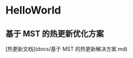# HelloWorld

## 基于 MST 的热更新优化方案
[热更新文档](docs/基于 MST 的热更新解决方案.md)

[//]: # ()
[//]: # (# 个人简历)

[//]: # ()
[//]: # ()
[//]: # ([^_^]: <p><a href="./README_en.md">English</a></p>)

[//]: # ()
[//]: # ()
[//]: # (## 基本信息)

[//]: # (- 基&nbsp;&nbsp;&nbsp;&nbsp;&nbsp;&nbsp;本：朱桂东 / 男 / 1993)

[//]: # (- 工作经验：5年)

[//]: # (- 求职意向：App 研发工程师)

[//]: # (- 毕业院校：铜陵学院)

[//]: # (- 专&nbsp;&nbsp;&nbsp;&nbsp;&nbsp;&nbsp;业：软件工程)

[//]: # (- 电&nbsp;&nbsp;&nbsp;&nbsp;&nbsp;&nbsp;话：17551035440)

[//]: # (- 邮&nbsp;&nbsp;&nbsp;&nbsp;&nbsp;&nbsp;箱： 761105568@qq.com 、 shiqkuangsan@gmail.com)

[//]: # (- 微&nbsp;&nbsp;&nbsp;&nbsp;&nbsp;&nbsp;信：shiqkuangsan)

[//]: # ()
[//]: # (## 专业技能)

[//]: # (- 熟练掌握**Java**、**JavaScript**、**TypeScript**、**Swift**开发语言，熟练使用AndroidStudio、VS Code、WebStorm、Xcode开发工具, 熟练 Git 版本控制)

[//]: # ()
[//]: # (- 原生 Android 出身，具有面向对象编程思想，熟练掌握 Android 组件、数据传递存储、网络请求、权限机制、多线程编程等，熟练掌握主流开发框架如OKhttp、OKGo、xUtils、Imageloder、EventBus、BGA、RxJava、Realm数据库、VLayout等)

[//]: # ()
[//]: # (- 有**丰富的**ReactNative项目经验，熟练掌握navigation、router-flux、redux、mobx、elements、storage等主流开发框架，能根据不同平台 &#40;iOS、Android&#41;做UI兼容并处理适配问题，打造针对不同平台风格的 UI 界面，熟悉RN与原生Android的通信交互, 可以编写原生模块供 RN 端调用)

[//]: # ()
[//]: # (- 热爱JavaScript，熟练掌握ES6、TypeScript语法，熟悉 Angular 和 Vue 技术框架，熟悉 AntDesign-Angular 和 AntDesign-Vue 框架, 并有多个中后台管理平台项目经验, 熟悉 ng-alain / ng-zorro / vuex / vue-router / axios 等常用框架)

[//]: # ()
[//]: # (- 自学 iOS 研发，有扎实的 **Swift** 语言基础，并熟练掌握 **UI** 基础组件的使用，有丰富的练手项目经验，完全可以参与研发)

[//]: # ()
[//]: # ()
[//]: # (## 语言技能)

[//]: # (- 英语CET4)

[//]: # ()
[//]: # (## 工作经历)

[//]: # (### 江苏南大苏富特医疗科技有限公司 |  App 研发 |  2016.7 - ~)

[//]: # (1. 独立负责Android端的APP的项目框架搭建、代码撰写、维护、打包、版本迭代)

[//]: # (2. 负责 ReactNative 项目的分配任务到开发组其他人员和自己模块代码编写，负责撰写原生模块，提供接口 **Api** 与 Android 端进行**原生交互**)

[//]: # (3. 负责分配到的 Web 前端 Angular、Vue 项目对应模块的功能代码编写)

[//]: # (4. 对总监汇报工作进度，与产品经理沟通, 对产品功能提出建议和优化, 改善用户体验)

[//]: # (5. 负责 Android 端、react-native App开发人员面试 )

[//]: # ()
[//]: # (### 杭州天尔科技有限公司 |  Android 初级开发（实习） |  2015.11 - 2016.3)

[//]: # (- 根据需求完成APP相关功能模块的设计和开发，测试并修复所负责模块的功能、)

[//]: # ()
[//]: # ()
[//]: # ()
[//]: # (## 项目经历)

[//]: # ()
[//]: # (### [专利书包App]&#40;https://apps.apple.com/cn/app/id1446241863&#41; )

[//]: # ([^_^]:  2018.10 - 2018.12)

[//]: # (- 高校)

[//]: # (- 技术栈)

[//]: # (- 我负责)

[//]: # ()
[//]: # ()
[//]: # (### [护士继续教育平台App]&#40;https://apps.apple.com/cn/app/id1433883456&#41; )

[//]: # ([^_^]:  2018.06 - 2018.8)

[//]: # (- 功能点)

[//]: # (- 技术栈)

[//]: # (- 我负责)

[//]: # ()
[//]: # (### [慢性病管理平台App]&#40;https://apps.apple.com/cn/app/id1407176114&#41; )

[//]: # ([^_^]:  2016.12 - 2017.9)

[//]: # (- 功能点)

[//]: # (- 技术栈)

[//]: # (- 我负责)

[//]: # ()
[//]: # (### [医科大学管理平台Web]&#40;https://www.baidu.com&#41; )

[//]: # ([^_^]:  2019.10 - ~)

[//]: # (- 功能点)

[//]: # (- 技术栈)

[//]: # (- 我负责)

[//]: # ()
[//]: # (### 我的其他 App 项目)

[//]: # ()
[//]: # (| 项目         | 简介   | 技术栈          | 我负责  |)

[//]: # (|:----------:|:----:|:------------:|:----:|)

[//]: # (|[ESRD]&#40;https://baidu.com&#41;        | 我是简介 | React Native | 框架搭建 |)

[//]: # (| 健康小屋       | 我是简介 | React native | 框架搭建 |)

[//]: # (| 智雅在线       | 我是简介 | React Native | 框架搭建 |)

[//]: # (| 远程会诊平台     | 我是简介 | React Native | 框架搭建 |)

[//]: # (| 专科护士在线培训平台 | 我是简介 | React Native | 框架搭建 |)

[//]: # ()
[//]: # (### 我其他的 Web 前端项目)

[//]: # ()
[//]: # (| 项目         | 简介   | 技术栈          | 我负责  |)

[//]: # (|:----------:|:----:|:------------:|:----:|)

[//]: # (|[华安证券]&#40;https://baidu.com&#41;        | 我是简介 | Angular | 主力研发 |)

[//]: # (| 车联网       | 我是简介 | Vue | 主力研发 |)

[//]: # (| [中高知识产权平台]&#40;https://www.cnuip.com&#41;       | 我是简介 | Angular | 参与开发 |)

[//]: # ()
[//]: # ()
[//]: # (## 自我评价)

[//]: # (- 对新技术充满兴趣，能有效解决研发需求和技术难题)

[//]: # (- 与同事相处友好沟通无障碍，频繁进行技术交流学习互相提升)

[//]: # (- 工作认真负责，能高质量高效率完成工作任务)

[//]: # (- 目标是做大前端，ReactNative 技术优先考虑，Flutter 技术优先考虑)

[//]: # ()
[//]: # (>外派和 996, 接受不了)
